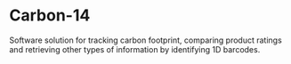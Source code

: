 Carbon-14
=========

Software solution for tracking carbon footprint, comparing product ratings and retrieving other types of information by identifying 1D barcodes.
